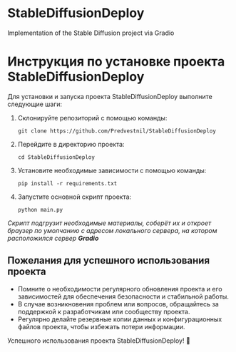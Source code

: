 # StableDiffusionDeploy
Implementation of the Stable Diffusion project via Gradio

# Инструкция по установке проекта StableDiffusionDeploy

Для установки и запуска проекта StableDiffusionDeploy выполните следующие шаги:

1. Склонируйте репозиторий с помощью команды:
   
   `git clone https://github.com/Predvestnil/StableDiffusionDeploy`
   

2. Перейдите в директорию проекта:
   
   `cd StableDiffusionDeploy`
   

3. Установите необходимые зависимости с помощью команды:
   
   `pip install -r requirements.txt`
   

4. Запустите основной скрипт проекта:
   
   `python main.py`
   
_Скрипт подгрузит необходимые материалы, соберёт их и откроет браузер по умолчанию с адресом локального сервера, на котором расположился сервер **Gradio**_
## Пожелания для успешного использования проекта

- Помните о необходимости регулярного обновления проекта и его зависимостей для обеспечения безопасности и стабильной работы.
- В случае возникновения проблем или вопросов, обращайтесь за поддержкой к разработчикам или сообществу проекта.
- Регулярно делайте резервные копии данных и конфигурационных файлов проекта, чтобы избежать потери информации.

Успешного использования проекта StableDiffusionDeploy! 🚀
